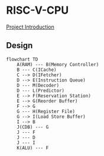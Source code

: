 # RISC-V-CPU

[Project Introduction](https://github.com/ACMClassCourse-2022/RISC-V-CPU-2023)

## Design

```mermaid
flowchart TD
    A(RAM) --- B(Memory Controller)
    B --- C(ICache)
    C --> D(IFetcher) 
    D --> E(Instruction Queue)
    D --- M(Decoder)
    D --- L(Predictor)
    E --> F(Reservation Station)
    E --> G(Reorder Buffer)
    F --> G
    G --- H(Register File)
    G --> I(Load Store Buffer)
    I --> B
    J(CDB) --- G
    J --- F 
    J --- D 
    J --- I
    K(ALU) --- F
```
